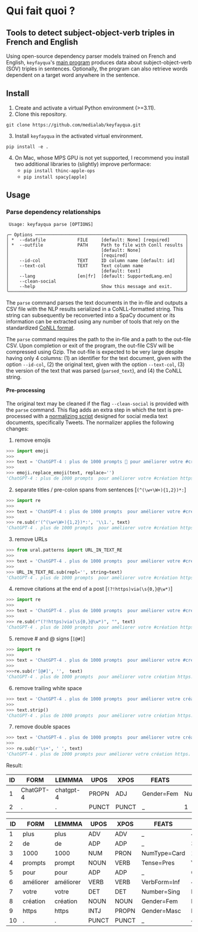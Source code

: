 # Qui fait quoi ?

## Tools to detect subject-object-verb triples in French and English

Using open-source dependency parser models trained on French and English, `keyfayqua`'s [main program](src/__main__.py`) produces data about subject-object-verb (SOV) triples in sentences. Optionally, the program can also retrieve words dependent on a target word anywhere in the sentence.

## Install

1. Create and activate a virtual Python environment (>=3.11).
2. Clone this repository.

```shell
git clone https://github.com/medialab/keyfayqua.git
```

3. Install `keyfayqua` in the activated virtual environment.

```
pip install -e .
```

4. On Mac, whose MPS GPU is not yet supported, I recommend you install two additional libraries to (slightly) improve performace:
   - `pip install thinc-apple-ops`
   - `pip install spacy[apple]`

## Usage

### Parse dependency relationships

```shell
 Usage: keyfayqua parse [OPTIONS]

╭─ Options ─────────────────────────────────────────────────────────╮
│ *  --datafile            FILE     [default: None] [required]      │
│ *  --outfile             PATH     Path to file with Conll results │
│                                   [default: None]                 │
│                                   [required]                      │
│    --id-col              TEXT     ID column name [default: id]    │
│    --text-col            TEXT     Text column name                │
│                                   [default: text]                 │
│    --lang                [en|fr]  [default: SupportedLang.en]     │
│    --clean-social                                                 │
│    --help                         Show this message and exit.     │
╰───────────────────────────────────────────────────────────────────╯
```

The `parse` command parses the text documents in the in-file and outputs a CSV file with the NLP results serialized in a CoNLL-formatted string. This string can subsequently be reconverted into a SpaCy document or its information can be extracted using any number of tools that rely on the standardized [CoNLL format](https://universaldependencies.org/format.html).

The `parse` command requires the path to the in-file and a path to the out-file CSV. Upon completion or exit of the program, the out-file CSV will be compressed using Gzip. The out-file is expected to be very large despite having only 4 columns: (1) an identifier for the text document, given with the option `--id-col`, (2) the original text, given with the option `--text-col`, (3) the version of the text that was parsed (`parsed_text`), and (4) the CoNLL string.

#### Pre-processing

The original text may be cleaned if the flag `--clean-social` is provided with the `parse` command. This flag adds an extra step in which the text is pre-processed with a [normalizing script](src/normalizer.py) designed for social media text documents, specifically Tweets. The normalizer applies the following changes:

1. remove emojis

```python
>>> import emoji
>>>
>>> text = 'ChatGPT-4 : plus de 1000 prompts 🤯 pour améliorer votre #création https://openai.com/blog/chatgpt via @siecledigital'
>>>
>>> emoji.replace_emoji(text, replace='')
'ChatGPT-4 : plus de 1000 prompts  pour améliorer votre #création https://openai.com/blog/chatgpt via @siecledigital'
```

2. separate titles / pre-colon spans from sentences [`(^(\w+\W+){1,2})*:`]

```python
>>> import re
>>>
>>> text = 'ChatGPT-4 : plus de 1000 prompts  pour améliorer votre #création https://openai.com/blog/chatgpt via @siecledigital'
>>>
>>> re.sub(r'(^(\w+\W+){1,2})*:', '\\1.', text)
'ChatGPT-4 . plus de 1000 prompts  pour améliorer votre #création https.//openai.com/blog/chatgpt via @siecledigital'
```

3. remove URLs

```python
>>> from ural.patterns import URL_IN_TEXT_RE
>>>
>>> text = 'ChatGPT-4 . plus de 1000 prompts  pour améliorer votre #création https.//openai.com/blog/chatgpt via @siecledigital'
>>>
>>> URL_IN_TEXT_RE.sub(repl='', string=text)
'ChatGPT-4 . plus de 1000 prompts  pour améliorer votre #création https. via @siecledigital'
```

4. remove citations at the end of a post [`(?!https)via(\s{0,}@\w*)`]

```python
>>> import re
>>>
>>> text = 'ChatGPT-4 . plus de 1000 prompts  pour améliorer votre #création https. via @siecledigital'
>>>
>>> re.sub(r"(?!https)via(\s{0,}@\w*)", "", text)
'ChatGPT-4 . plus de 1000 prompts  pour améliorer votre #création https. '
```

5. remove # and @ signs [`[@#]`]

```python
>>> import re
>>>
>>> text = 'ChatGPT-4 . plus de 1000 prompts  pour améliorer votre #création https. '
>>>
>>>re.sub(r'[@#]', '',  text)
'ChatGPT-4 . plus de 1000 prompts  pour améliorer votre création https. '
```

6. remove trailing white space

```python
>>> text = 'ChatGPT-4 . plus de 1000 prompts  pour améliorer votre création https. '
>>>
>>> text.strip()
'ChatGPT-4 . plus de 1000 prompts  pour améliorer votre création https.'
```

7. remove double spaces

```python
>>> text = 'ChatGPT-4 . plus de 1000 prompts  pour améliorer votre création https.'
>>>
>>> re.sub(r'\s+', ' ', text)
'ChatGPT-4 . plus de 1000 prompts pour améliorer votre création https.'
```

Result:

| ID  | FORM      | LEMMMA    | UPOS  | XPOS  | FEATS      | HEAD        | DEPREL | DEPS | MISC |
| --- | --------- | --------- | ----- | ----- | ---------- | ----------- | ------ | ---- | ---- |
| 1   | ChatGPT-4 | chatgpt-4 | PROPN | ADJ   | Gender=Fem | Number=Sing | 0      | ROOT | \_   |
| 2   | .         | .         | PUNCT | PUNCT | \_         | 1           | punct  | \_   |

| ID  | FORM      | LEMMMA    | UPOS  | XPOS  | FEATS        | HEAD          | DEPREL | DEPS | MISC |
| --- | --------- | --------- | ----- | ----- | ------------ | ------------- | ------ | ---- | ---- |
| 1   | plus      | plus      | ADV   | ADV   | \_           | 4             | advmod | \_   |
| 2   | de        | de        | ADP   | ADP   | \_           | 3             | case   | \_   |
| 3   | 1000      | 1000      | NUM   | PRON  | NumType=Card | 1             | iobj   | \_   |
| 4   | prompts   | prompt    | NOUN  | VERB  | Tense=Pres   | VerbForm=Part | 0      | ROOT | \_   |
| 5   | pour      | pour      | ADP   | ADP   | \_           | 6             | mark   | \_   |
| 6   | améliorer | améliorer | VERB  | VERB  | VerbForm=Inf | 4             | acl    | \_   |
| 7   | votre     | votre     | DET   | DET   | Number=Sing  | Poss=Yes      | 8      | det  | \_   |
| 8   | création  | création  | NOUN  | NOUN  | Gender=Fem   | Number=Sing   | 6      | obj  | \_   |
| 9   | https     | https     | INTJ  | PROPN | Gender=Masc  | Number=Sing   | 8      | nmod | \_   |
| 10  | .         | .         | PUNCT | PUNCT | \_           | 4             | punct  | \_   |
